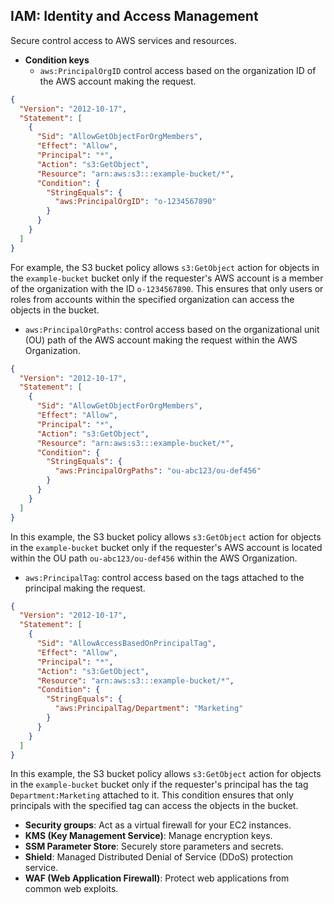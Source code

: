 ## IAM: Identity and Access Management
Secure control access to AWS services and resources.

- **Condition keys**
	- `aws:PrincipalOrgID` control access based on the organization ID of the AWS account making the request. 
```json
{
  "Version": "2012-10-17",
  "Statement": [
    {
      "Sid": "AllowGetObjectForOrgMembers",
      "Effect": "Allow",
      "Principal": "*",
      "Action": "s3:GetObject",
      "Resource": "arn:aws:s3:::example-bucket/*",
      "Condition": {
        "StringEquals": {
          "aws:PrincipalOrgID": "o-1234567890"
        }
      }
    }
  ]
}

```
For example, the S3 bucket policy allows `s3:GetObject` action for objects in the `example-bucket` bucket only if the requester's AWS account is a member of the organization with the ID `o-1234567890`. This ensures that only users or roles from accounts within the specified organization can access the objects in the bucket.

- `aws:PrincipalOrgPaths`: control access based on the organizational unit (OU) path of the AWS account making the request within the AWS Organization.
```json
{
  "Version": "2012-10-17",
  "Statement": [
    {
      "Sid": "AllowGetObjectForOrgMembers",
      "Effect": "Allow",
      "Principal": "*",
      "Action": "s3:GetObject",
      "Resource": "arn:aws:s3:::example-bucket/*",
      "Condition": {
        "StringEquals": {
          "aws:PrincipalOrgPaths": "ou-abc123/ou-def456"
        }
      }
    }
  ]
}
```
In this example, the S3 bucket policy allows `s3:GetObject` action for objects in the `example-bucket` bucket only if the requester's AWS account is located within the OU path `ou-abc123/ou-def456` within the AWS Organization.

- `aws:PrincipalTag`: control access based on the tags attached to the principal making the request.
```json
{
  "Version": "2012-10-17",
  "Statement": [
    {
      "Sid": "AllowAccessBasedOnPrincipalTag",
      "Effect": "Allow",
      "Principal": "*",
      "Action": "s3:GetObject",
      "Resource": "arn:aws:s3:::example-bucket/*",
      "Condition": {
        "StringEquals": {
          "aws:PrincipalTag/Department": "Marketing"
        }
      }
    }
  ]
}

```
In this example, the S3 bucket policy allows `s3:GetObject` action for objects in the `example-bucket` bucket only if the requester's principal has the tag `Department:Marketing` attached to it. This condition ensures that only principals with the specified tag can access the objects in the bucket.


- **Security groups**: Act as a virtual firewall for your EC2 instances.
- **KMS (Key Management Service)**: Manage encryption keys.
- **SSM Parameter Store**: Securely store parameters and secrets.
- **Shield**: Managed Distributed Denial of Service (DDoS) protection service.
- **WAF (Web Application Firewall)**: Protect web applications from common web exploits.